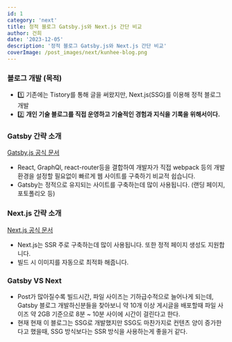 ```yaml
---
id: 1
category: 'next'
title: 정적 블로그 Gatsby.js와 Next.js 간단 비교
author: 건희
date: '2023-12-05'
description: '정적 블로그 Gatsby.js와 Next.js 간단 비교'
coverImage: /post_images/next/kunhee-blog.png
---
```


### 블로그 개발 (목적)

- 1️⃣ 기존에는 Tistory를 통해 글을 써왔지만, Next.js(SSG)를 이용해 정적 블로그 개발
- 2️⃣ **개인 기술 블로그를 직접 운영하고 기술적인 경험과 지식을 기록을 위해서이다.**

### Gatsby 간략 소개

[Gatsby.js 공식 문서](https://www.gatsbyjs.com/docs/)

- React, GraphQl, react-router등을 결합하여 개발자가 직접 webpack 등의 개발환경을 설정할 필요없이 빠르게 웹 사이트를 구축하기 비교적 쉽습니다.
- Gatsby는 정적으로 유지되는 사이트를 구축하는데 많이 사용됩니다. (랜딩 페이지, 포토폴리오 등)

### Next.js 간략 소개

[Next.js 공식 문서](https://nextjs.org/docs/)

- Next.js는 SSR 주로 구축하는데 많이 사용됩니다. 또한 정적 페이지 생성도 지원합니다.
- 빌드 시 이미지를 자동으로 최적화 해줍니다.

### Gatsby VS Next

- Post가 많아질수록 빌드시간, 파일 사이즈는 기하급수적으로 늘어나게 되는데, Gatsby 블로그 개발하신분들을 찾아보니 약 10개 이상 게시글을 배포할때 파일 사이즈 약 2GB 기준으로 8분 ~ 10분 사이에 시간이 걸린다고 한다.
- 현재 현재 이 블로그는 SSG로 개발했지만 SSG도 마찬가지로 컨텐츠 양이 증가한다고 했을때, SSG 방식보다는 SSR 방식을 사용하는게 좋을거 같다.
